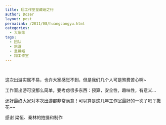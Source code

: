```yaml
---
title: 翔工作室皇藏峪之行
author: Dozer
layout: post
permalink: /2011/08/huangcangyu.html
categories:
  - 大杂烩
tags:
  - 团队
  - 旅游
  - 皇藏峪
  - 翔工作室
---
```

&nbsp;

这次出游实属不易，也许大家感觉不到，但是我们几个人可是煞费苦心啊~

工作室出游可没那么简单，要考虑很多东西：预算，安全性，趣味性，有意义…

还好最终大家对本次出游都非常满意！可以算是这几年工作室最好的一次了吧？撒花~~

<!--more-->

感谢 梁恒、秦林的拍摄和制作

